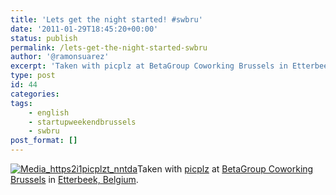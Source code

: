 ```yaml
---
title: 'Lets get the night started! #swbru'
date: '2011-01-29T18:45:20+00:00'
status: publish
permalink: /lets-get-the-night-started-swbru
author: '@ramonsuarez'
excerpt: 'Taken with picplz at BetaGroup Coworking Brussels in Etterbeek, Belgium.'
type: post
id: 44
categories:
tags:
    - english
    - startupweekendbrussels
    - swbru
post_format: []
---
```

[![Media_https2i1picplzt_nntda](/uploads/2011/01/media_https2i1picplzt_nntda-scaled1000.jpg?w=300)](/uploads/2011/01/media_https2i1picplzt_nntda-scaled1000.jpg)Taken with [picplz](http://picplz.com) at [BetaGroup Coworking Brussels](http://picplz.com/pics/betagroup-coworking-brussels-etterbek-belgium/) in [Etterbeek, Belgium](http://picplz.com/city/etterbeek-be/). 
